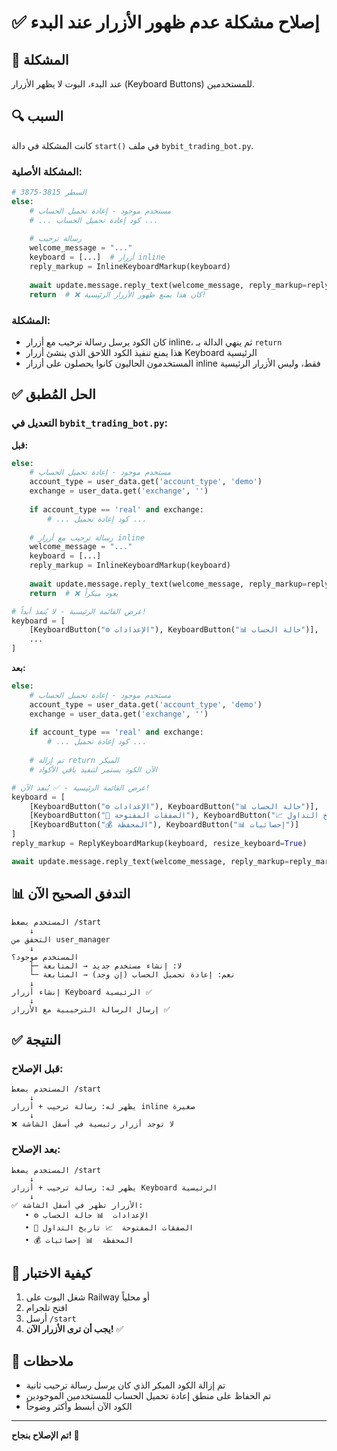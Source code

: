 # ✅ إصلاح مشكلة عدم ظهور الأزرار عند البدء

## 🎯 المشكلة
عند البدء، البوت لا يظهر الأزرار (Keyboard Buttons) للمستخدمين.

## 🔍 السبب
كانت المشكلة في دالة `start()` في ملف `bybit_trading_bot.py`. 

### المشكلة الأصلية:
```python
# السطر 3815-3875
else:
    # مستخدم موجود - إعادة تحميل الحساب
    # ... كود إعادة تحميل الحساب ...
    
    # رسالة ترحيب
    welcome_message = "..."
    keyboard = [...]  # أزرار inline
    reply_markup = InlineKeyboardMarkup(keyboard)
    
    await update.message.reply_text(welcome_message, reply_markup=reply_markup)
    return  # ❌ كان هذا يمنع ظهور الأزرار الرئيسية!
```

### المشكلة:
- كان الكود يرسل رسالة ترحيب مع أزرار inline، ثم ينهي الدالة بـ `return`
- هذا يمنع تنفيذ الكود اللاحق الذي ينشئ أزرار Keyboard الرئيسية
- المستخدمون الحاليون كانوا يحصلون على أزرار inline فقط، وليس الأزرار الرئيسية

## ✅ الحل المُطبق

### التعديل في `bybit_trading_bot.py`:

**قبل:**
```python
else:
    # مستخدم موجود - إعادة تحميل الحساب
    account_type = user_data.get('account_type', 'demo')
    exchange = user_data.get('exchange', '')
    
    if account_type == 'real' and exchange:
        # ... كود إعادة تحميل ...
    
    # رسالة ترحيب مع أزرار inline
    welcome_message = "..."
    keyboard = [...]
    reply_markup = InlineKeyboardMarkup(keyboard)
    
    await update.message.reply_text(welcome_message, reply_markup=reply_markup)
    return  # ❌ يعود مبكراً

# عرض القائمة الرئيسية - لا يُنفذ أبداً!
keyboard = [
    [KeyboardButton("⚙️ الإعدادات"), KeyboardButton("📊 حالة الحساب")],
    ...
]
```

**بعد:**
```python
else:
    # مستخدم موجود - إعادة تحميل الحساب
    account_type = user_data.get('account_type', 'demo')
    exchange = user_data.get('exchange', '')
    
    if account_type == 'real' and exchange:
        # ... كود إعادة تحميل ...
    
    # تم إزالة return المبكر
    # الآن الكود يستمر لتنفيذ باقي الأكواد

# عرض القائمة الرئيسية - ✅ يُنفذ الآن!
keyboard = [
    [KeyboardButton("⚙️ الإعدادات"), KeyboardButton("📊 حالة الحساب")],
    [KeyboardButton("🔄 الصفقات المفتوحة"), KeyboardButton("📈 تاريخ التداول")],
    [KeyboardButton("💰 المحفظة"), KeyboardButton("📊 إحصائيات")]
]
reply_markup = ReplyKeyboardMarkup(keyboard, resize_keyboard=True)

await update.message.reply_text(welcome_message, reply_markup=reply_markup)
```

## 📊 التدفق الصحيح الآن

```
المستخدم يضغط /start
    ↓
التحقق من user_manager
    ↓
المستخدم موجود؟
    ├─ لا: إنشاء مستخدم جديد → المتابعة
    └─ نعم: إعادة تحميل الحساب (إن وجد) → المتابعة
    ↓
إنشاء أزرار Keyboard الرئيسية ✅
    ↓
إرسال الرسالة الترحيبية مع الأزرار ✅
```

## ✅ النتيجة

### قبل الإصلاح:
```
المستخدم يضغط /start
    ↓
يظهر له: رسالة ترحيب + أزرار inline صغيرة
    ↓
❌ لا توجد أزرار رئيسية في أسفل الشاشة
```

### بعد الإصلاح:
```
المستخدم يضغط /start
    ↓
يظهر له: رسالة ترحيب + أزرار Keyboard الرئيسية
    ↓
✅ الأزرار تظهر في أسفل الشاشة:
   • ⚙️ الإعدادات  📊 حالة الحساب
   • 🔄 الصفقات المفتوحة  📈 تاريخ التداول
   • 💰 المحفظة  📊 إحصائيات
```

## 🚀 كيفية الاختبار

1. شغل البوت على Railway أو محلياً
2. افتح تلجرام
3. أرسل `/start`
4. **يجب أن ترى الأزرار الآن!** ✅

## 📝 ملاحظات

- تم إزالة الكود المبكر الذي كان يرسل رسالة ترحيب ثانية
- تم الحفاظ على منطق إعادة تحميل الحساب للمستخدمين الموجودين
- الكود الآن أبسط وأكثر وضوحاً

---

**تم الإصلاح بنجاح! 🎉**


